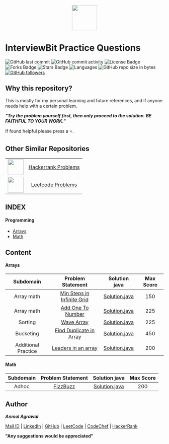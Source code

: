 <p align="center"><a href="https://www.interviewbit.com/profile/anmol_53"><img src="https://assets.interviewbit.com/assets/ib_logo_svg-c7ed205b9475b598a9f652d7045054fa26b491fa95cf098569fa41ee0ac34259.svg.gz" height="80"></a></p>

# InterviewBit Practice Questions

![GitHub last commit](https://img.shields.io/github/last-commit/Anmol53/Interviewbit-Practice) 
![GitHub commit activity](https://img.shields.io/github/commit-activity/y/Anmol53/Interviewbit-Practice?color=ff9900)
![License Badge](https://img.shields.io/github/license/Anmol53/Interviewbit-Practice)
![Forks Badge](https://img.shields.io/github/forks/Anmol53/Interviewbit-Practice)
![Stars Badge](https://img.shields.io/github/stars/Anmol53/Interviewbit-Practice)
![Languages](https://img.shields.io/badge/languages-Java%2C%20Javascript-yellow.svg)
![GitHub repo size in bytes](https://img.shields.io/github/repo-size/Anmol53/Interviewbit-Practice)
[![GitHub followers](https://img.shields.io/github/followers/Anmol53.svg?style=social&label=Follow&maxAge=2592000)](https://github.com/Anmol53?tab=followers)

## Why this repository?

This is mostly for my personal learning and future references, and if anyone needs help with a certain problem.

***"Try the problem yourself first, then only proceed to the solution. BE FAITHFUL TO YOUR WORK."***

If found helpful please press a ⭐.

## Other Similar Repositories

<table>
  <tr align="center">
    <td><img src="https://hrcdn.net/hackerrank/assets/styleguide/logo_wordmark-13074b67abceb42ce8fd38bdeaac6926.svg" height="50"></td>
    <td><a href="https://github.com/Anmol53/Hackerrank-Problem-Solving">Hackerrank Problems</a></td>
  </tr>
  <tr align="center">
    <td><img src="https://upload.wikimedia.org/wikipedia/commons/thumb/0/0a/LeetCode_Logo_black_with_text.svg/1280px-LeetCode_Logo_black_with_text.svg.png" height="50px"></td>
    <td><a href="https://github.com/Anmol53/Leetcode-Problems">Leetcode Problems</a></td>
  </tr>
</table>

## INDEX
#### Programming
- [Arrays](https://github.com/Anmol53/Interviewbit-Practice/tree/master/Arrays)
- [Math](https://github.com/Anmol53/Interviewbit-Practice/tree/master/Math)

## Content
#### Arrays
| Subdomain	| Problem Statement | Solution java | Max Score |
| :-------: | :---------------: | :-----------: | :---: |
| Array math | [Min Steps in Infinite Grid](https://www.interviewbit.com/problems/min-steps-in-infinite-grid/) | [Solution.java](https://github.com/Anmol53/Interviewbit-Practice/blob/master/Arrays/MinStepsInInfiniteGrid.java)|150|
| Array math | [Add One To Number](https://www.interviewbit.com/problems/add-one-to-number/) | [Solution.java](https://github.com/Anmol53/Interviewbit-Practice/blob/master/Arrays/AddOneToNumber.java)|225|
| Sorting | [Wave Array](https://www.interviewbit.com/problems/wave-array/) | [Solution.java](https://github.com/Anmol53/Interviewbit-Practice/blob/master/Arrays/WaveArray.java)|225|
| Bucketing | [Find Duplicate in Array](https://www.interviewbit.com/problems/find-duplicate-in-array/) | [Solution.java](https://github.com/Anmol53/Interviewbit-Practice/blob/master/Arrays/Find%20Duplicate%20in%20Array.java)|450|
| Additional Practice | [Leaders in an array](https://www.interviewbit.com/problems/leaders-in-an-array/) | [Solution.java](https://github.com/Anmol53/Interviewbit-Practice/blob/master/Arrays/LeadersInAnArray.java)|200|

#### Math
| Subdomain	| Problem Statement | Solution java | Max Score |
| :-------: | :---------------: | :-----------: | :---: |
| Adhoc | [FizzBuzz](https://www.interviewbit.com/problems/fizzbuzz/) | [Solution.java](https://github.com/Anmol53/Interviewbit-Practice/blob/master/Math/FizzBuzz.java)|200|

## Author
***Anmol Agrawal***

[Mail ID](mailto:anmol.ag53@gmail.com?subject=[GitHub]) | [LinkedIn](https://www.linkedin.com/in/anmol-53/) | [GitHub](https://github.com/Anmol53/) | [LeetCode](https://leetcode.com/anmol_53/) | [CodeChef](https://www.codechef.com/users/uniquecoder_) | [HackerRank](https://www.hackerrank.com/anmol_53)

**"Any suggestions would be appreciated"**
